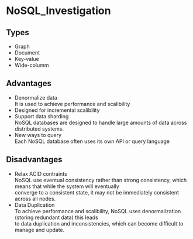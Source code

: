 # NoSQL_Investigation

## Types

- Graph 
- Document 
- Key-value 
- Wide-columm 

## Advantages

- Denormalize data <br>
  It is used to achieve performance and scalibility 
- Designed for incremental scalibility 
- Support data sharding <br>
  NoSQL databases are designed to handle large amounts of data across distributed systems.
- New ways to query <br>
  Each NoSQL database often uses its own API or query language

## Disadvantages
- Relax ACID contraints <br>
  NoSQL use eventual consistency rather than strong consistency, which means that while the system will eventually <br>
  converge to a consistent state, it may not be immediately consistent across all nodes. 
- Data Duplication <br>
  To achieve performance and scalibility, NoSQL uses denormalization (storing redundant data) this leads <br>
  to data duplication and inconsistencies, which can become difficult to manage and update.
